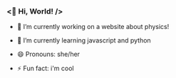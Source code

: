 ### <👋 Hi, World! />

<!--
**mmajajohanne/mmajajohanne** is a ✨ _special_ ✨ repository because its `README.md` (this file) appears on your GitHub profile.

Here are some ideas to get you started: -->

- 🔭 I’m currently working on a website about physics!
- 🌱 I’m currently learning javascript and python

- 😄 Pronouns: she/her
- ⚡ Fun fact: i'm cool

